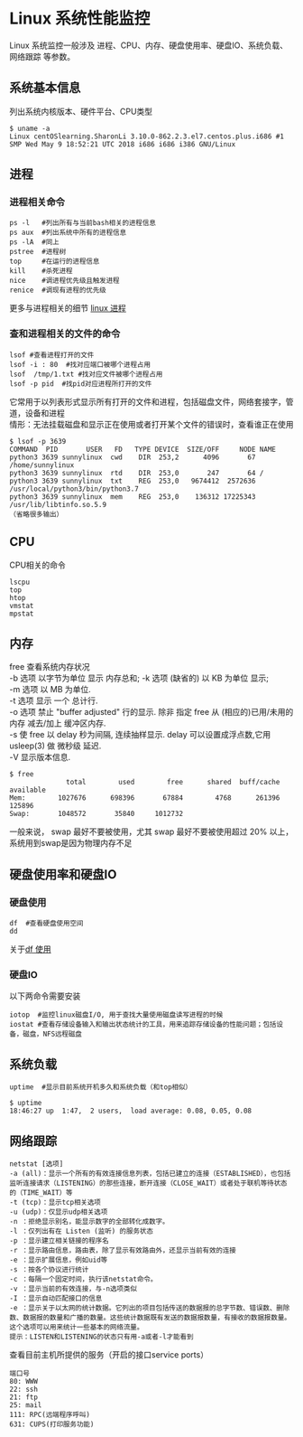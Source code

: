 # Linux 系统性能监控
Linux 系统监控一般涉及 进程、CPU、内存、硬盘使用率、硬盘IO、系统负载、网络跟踪 等参数。

## 系统基本信息
列出系统内核版本、硬件平台、CPU类型
```
$ uname -a
Linux centOSlearning.SharonLi 3.10.0-862.2.3.el7.centos.plus.i686 #1 SMP Wed May 9 18:52:21 UTC 2018 i686 i686 i386 GNU/Linux
```

## 进程
### 进程相关命令
```
ps -l   #列出所有与当前bash相关的进程信息
ps aux  #列出系统中所有的进程信息
ps -lA  #同上
pstree  #进程树
top     #在运行的进程信息
kill    #杀死进程
nice    #调进程优先级且触发进程
renice  #调现有进程的优先级
```
更多与进程相关的细节 [linux 进程](https://github.com/dearxuany/Sharon_Technology_learning_note/blob/master/linux_note/Linux%20%E5%86%85%E6%A0%B8%E3%80%81%E8%BF%9B%E7%A8%8B%E3%80%81%E7%BA%BF%E7%A8%8B.MD#%E8%BF%9B%E7%A8%8B%E7%AE%A1%E7%90%86)


### 查和进程相关的文件的命令
```
lsof #查看进程打开的文件
lsof -i : 80  #找对应端口被哪个进程占用
lsof  /tmp/1.txt #找对应文件被哪个进程占用
lsof -p pid  #找pid对应进程所打开的文件
```
它常用于以列表形式显示所有打开的文件和进程，包括磁盘文件，网络套接字，管道，设备和进程</br>
情形：无法挂载磁盘和显示正在使用或者打开某个文件的错误时，查看谁正在使用</br>
```
$ lsof -p 3639
COMMAND  PID       USER   FD   TYPE DEVICE  SIZE/OFF     NODE NAME
python3 3639 sunnylinux  cwd    DIR  253,2      4096       67 /home/sunnylinux
python3 3639 sunnylinux  rtd    DIR  253,0       247       64 /
python3 3639 sunnylinux  txt    REG  253,0   9674412  2572636 /usr/local/python3/bin/python3.7
python3 3639 sunnylinux  mem    REG  253,0    136312 17225343 /usr/lib/libtinfo.so.5.9
（省略很多输出）

```


## CPU
CPU相关的命令
```
lscpu
top
htop
vmstat
mpstat
```

## 内存
free 查看系统内存状况 <br>
-b 选项 以字节为单位 显示 内存总和; -k 选项 (缺省的) 以 KB 为单位 显示;<br>
-m 选项 以 MB 为单位.<br>
-t 选项 显示 一个 总计行.<br>
-o  选项  禁止  "buffer  adjusted" 行的显示. 除非 指定 free 从 (相应的)已用/未用的 内存 减去/加上 缓冲区内存.<br>
-s 使 free 以 delay  秒为间隔,  连续抽样显示.  delay  可以设置成浮点数,它用 usleep(3) 做 微秒级 延迟.<br>
-V 显示版本信息.<br>

```
$ free
              total        used        free      shared  buff/cache   available
Mem:        1027676      698396       67884        4768      261396      125896
Swap:       1048572       35840     1012732

```
一般来说， swap 最好不要被使用，尤其 swap 最好不要被使用超过 20% 以上，系统用到swap是因为物理内存不足

## 硬盘使用率和硬盘IO
### 硬盘使用
```
df  #查看硬盘使用空间
dd
```
关于[df 使用](https://github.com/dearxuany/Sharon_Technology_learning_note/blob/master/linux_note/Linux%20%E5%88%A0%E9%99%A4%E5%A4%9A%E4%BD%99%E6%97%A0%E7%94%A8%E5%88%86%E5%8C%BA.MD#df-%E6%8A%A5%E5%91%8A%E6%96%87%E4%BB%B6%E7%B3%BB%E7%BB%9F%E7%A3%81%E7%9B%98%E7%A9%BA%E9%97%B4%E7%9A%84%E4%BD%BF%E7%94%A8%E6%83%85%E5%86%B5)

### 硬盘IO
以下两命令需要安装
```
iotop  #监控linux磁盘I/O, 用于查找大量使用磁盘读写进程的时候
iostat #查看存储设备输入和输出状态统计的工具，用来追踪存储设备的性能问题；包括设备，磁盘，NFS远程磁盘
```

## 系统负载
```
uptime  #显示目前系统开机多久和系统负载（和top相似）
```
```
$ uptime
18:46:27 up  1:47,  2 users,  load average: 0.08, 0.05, 0.08
```

## 网络跟踪
```
netstat [选项]
-a (all)：显示一个所有的有效连接信息列表，包括已建立的连接（ESTABLISHED），也包括监听连接请求（LISTENING）的那些连接，断开连接（CLOSE_WAIT）或者处于联机等待状态的（TIME_WAIT）等
-t (tcp)：显示tcp相关选项
-u (udp)：仅显示udp相关选项
-n ：拒绝显示别名，能显示数字的全部转化成数字。
-l ：仅列出有在 Listen (监听) 的服务状态
-p ：显示建立相关链接的程序名
-r ：显示路由信息，路由表，除了显示有效路由外，还显示当前有效的连接
-e ：显示扩展信息，例如uid等
-s ：按各个协议进行统计
-c ：每隔一个固定时间，执行该netstat命令。
-v ：显示当前的有效连接，与-n选项类似
-I ：显示自动匹配接口的信息
-e ：显示关于以太网的统计数据。它列出的项目包括传送的数据报的总字节数、错误数、删除数、数据报的数量和广播的数量。这些统计数据既有发送的数据报数量，有接收的数据报数量。这个选项可以用来统计一些基本的网络流量。
提示：LISTEN和LISTENING的状态只有用-a或者-l才能看到
```
查看目前主机所提供的服务（开启的接口service ports）
```
端口号
80: WWW
22: ssh
21: ftp
25: mail
111: RPC(远端程序呼叫)
631: CUPS(打印服务功能)
```


